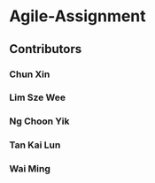 # Agile-Assignment

## Contributors

### Chun Xin
### Lim Sze Wee
### Ng Choon Yik
### Tan Kai Lun
### Wai Ming
